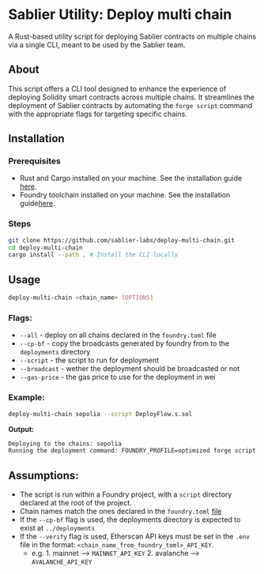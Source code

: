 # Sablier Utility: Deploy multi chain

A Rust-based utility script for deploying Sablier contracts on multiple chains via a single CLI, meant to be used by the Sablier team.

## About

This script offers a CLI tool designed to enhance the experience of deploying Solidity smart contracts across multiple chains. It streamlines the deployment of Sablier contracts by automating the `forge script` command with the appropriate flags for targeting specific chains.

## Installation

### Prerequisites

- Rust and Cargo installed on your machine. See the installation guide [here](https://doc.rust-lang.org/cargo/getting-started/installation.html).
- Foundry toolchain installed on your machine. See the installation guide[here](https://book.getfoundry.sh/getting-started/installation.html).

### Steps

```bash
git clone https://github.com/sablier-labs/deploy-multi-chain.git
cd deploy-multi-chain
cargo install --path . # Install the CLI locally
```

## Usage

```bash
deploy-multi-chain <chain_name> [OPTIONS]
```

### Flags:

- `--all` - deploy on all chains declared in the `foundry.toml` file
- `--cp-bf` - copy the broadcasts generated by foundry from to the `deployments` directory
- `--script` - the script to run for deployment
- `--broadcast` - wether the deployment should be broadcasted or not
- `--gas-price` - the gas price to use for the deployment in wei

### Example:

```bash
deploy-multi-chain sepolia --script DeployFlow.s.sol
```

**Output:**

```bash
Deploying to the chains: sepolia
Running the deployment command: FOUNDRY_PROFILE=optimized forge script script/DeployFlow.s.sol --rpc-url sepolia
```

## Assumptions:

- The script is run within a Foundry project, with a `script` directory declared at the root of the project.
- Chain names match the ones declared in the `foundry.toml` [file](https://github.com/sablier-labs/flow/blob/1090a29c0270daf46c6023cab5d4df76504abe34/foundry.toml#L79-L102)
- If the `--cp-bf` flag is used, the deployments directory is expected to exist at `../deployments`
- If the `--verify` flag is used, Etherscan API keys must be set in the `.env` file in the format: `<chain_name_from_foundry_toml>_API_KEY`.
  - e.g. 1. mainnet --> `MAINNET_API_KEY` 2. avalanche --> `AVALANCHE_API_KEY`
